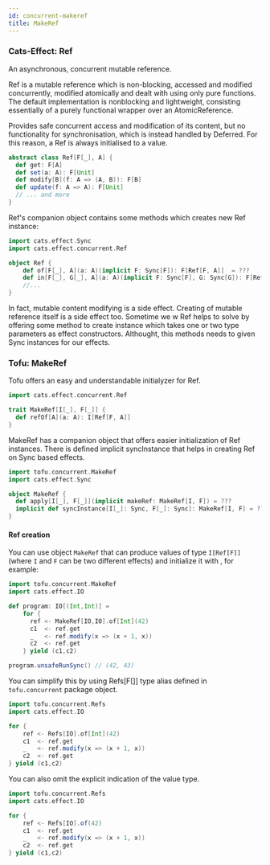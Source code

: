 ```yaml
---
id: concurrent-makeref
title: MakeRef
---
```


### Cats-Effect: Ref

An asynchronous, concurrent mutable reference.

Ref is a mutable reference which is non-blocking, accessed and modified concurrently, modified atomically and dealt with using only pure functions. The default implementation is nonblocking and lightweight, consisting essentially of a purely functional wrapper over an AtomicReference.

Provides safe concurrent access and modification of its content, but no functionality for synchronisation, which is instead handled by Deferred.
For this reason, a Ref is always initialised to a value.

```scala
abstract class Ref[F[_], A] {
  def get: F[A]
  def set(a: A): F[Unit]
  def modify[B](f: A => (A, B)): F[B]
  def update(f: A => A): F[Unit]
  // ... and more
}
```

Ref's companion object contains some methods which creates new Ref instance:

```scala
import cats.effect.Sync
import cats.effect.concurrent.Ref

object Ref {
    def of[F[_], A](a: A)(implicit F: Sync[F]): F[Ref[F, A]]  = ???
    def in[F[_], G[_], A](a: A)(implicit F: Sync[F], G: Sync[G]): F[Ref[G, A]] = ???
    //...
}
```

In fact, mutable content modifying is a side effect. Creating of mutable reference itself is a side effect too. Sometime we w
Ref helps to solve by offering some method to create instance which takes one or two type parameters as effect constructors.
Althought, this methods needs to given Sync instances for our effects. 

### Tofu: MakeRef

Tofu offers an easy and understandable initialyzer for Ref.  

```scala
import cats.effect.concurrent.Ref

trait MakeRef[I[_], F[_]] {
  def refOf[A](a: A): I[Ref[F, A]]
}
```

MakeRef has a companion object that offers easier initialization of Ref instances.
There is defined implicit syncInstance that helps in creating Ref on Sync based effects.

```scala
import tofu.concurrent.MakeRef
import cats.effect.Sync

object MakeRef {
  def apply[I[_], F[_]](implicit makeRef: MakeRef[I, F]) = ???
  implicit def syncInstance[I[_]: Sync, F[_]: Sync]: MakeRef[I, F] = ???
}
```

#### Ref creation
You can use object `MakeRef` that can produce values of type `I[Ref[F]]` (where `I` and `F` can be two different effects) and initialize it with , 
for example:  

```scala mdoc
import tofu.concurrent.MakeRef
import cats.effect.IO

def program: IO[(Int,Int)] =
    for {
      ref <- MakeRef[IO,IO].of[Int](42)
      c1  <- ref.get
      _   <- ref.modify(x => (x + 1, x))
      c2  <- ref.get
    } yield (c1,c2)

program.unsafeRunSync() // (42, 43)
```

You can simplify this by using Refs[F[]] type alias defined in `tofu.concurrent` package object. 

```scala mdoc
import tofu.concurrent.Refs
import cats.effect.IO

for {
    ref <- Refs[IO].of[Int](42)
    c1  <- ref.get
    _   <- ref.modify(x => (x + 1, x))
    c2  <- ref.get
} yield (c1,c2)
```

You can also omit the explicit indication of the value type.

```scala mdoc
import tofu.concurrent.Refs
import cats.effect.IO

for {
    ref <- Refs[IO].of(42)
    c1  <- ref.get
    _   <- ref.modify(x => (x + 1, x))
    c2  <- ref.get
} yield (c1,c2)
```